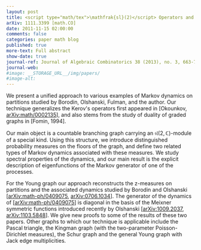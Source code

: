 ```yaml
---
layout: post
title: <script type="math/tex">\mathfrak{sl}(2)</script> Operators and Markov Processes on Branching Graphs
arXiv: 1111.3399 [math.CO]
date: 2011-11-15 02:00:00
comments: false
categories: paper math blog
published: true
more-text: Full abstract
show-date: true
journal-ref: Journal of Algebraic Combinatorics 38 (2013), no. 3, 663-720
journal-web:
#image: __STORAGE_URL__/img/papers/
#image-alt:
---
```


We present a unified approach to various examples of Markov dynamics on
partitions studied by Borodin, Olshanski, Fulman, and the author. Our technique
generalizes the Kerov's operators first appeared in [Okounkov,
<a href="https://arxiv.org/abs/math/0002135">arXiv:math/0002135</a>], and also stems from the study of duality of graded graphs
in [Fomin, 1994].<!--more-->

Our main object is a countable branching graph carrying an $\mathfrak{sl}(2,\mathbb{C})$-module of
a special kind. Using this structure, we introduce distinguished probability
measures on the floors of the graph, and define two related types of Markov
dynamics associated with these measures. We study spectral properties of the
dynamics, and our main result is the explicit description of eigenfunctions of
the Markov generator of one of the processes.

For the Young graph our approach reconstructs the z-measures on partitions
and the associated dynamics studied by Borodin and Olshanski
[<a href="https://arxiv.org/abs/math-ph/0409075">arXiv:math-ph/0409075</a>, <a href="https://arxiv.org/abs/0706.1034">arXiv:0706.1034</a>]. The generator of the dynamics of
[<a href="https://arxiv.org/abs/math-ph/0409075">arXiv:math-ph/0409075</a>] is diagonal in the basis of the Meixner symmetric
functions introduced recently by Olshanski [<a href="https://arxiv.org/abs/1009.2037">arXiv:1009.2037</a>, <a href="https://arxiv.org/abs/1103.5848">arXiv:1103.5848</a>].
We give new proofs to some of the results of these two papers. Other graphs to
which our technique is applicable include the Pascal triangle, the Kingman
graph (with the two-parameter Poisson-Dirichlet measures), the Schur graph and
the general Young graph with Jack edge multiplicities.
